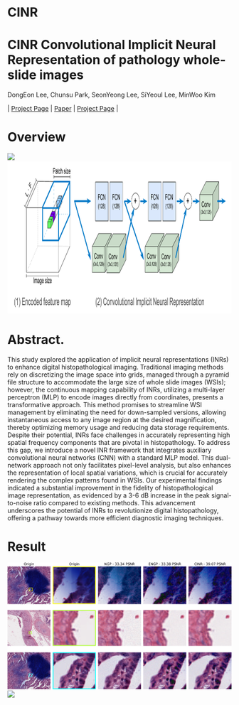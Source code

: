 # CINR
# CINR Convolutional Implicit Neural Representation of pathology whole-slide images
DongEon Lee, Chunsu Park, SeonYeong Lee, SiYeoul Lee, MinWoo Kim

| [Project Page](https://pnu-amilab.github.io/CINR/) 
| [Paper](https://doi.org/10.1007/978-3-031-72104-5_19)
| [Project Page](https://github.com/pnu-amilab/CINR) 
|

# Overview
<img src="image/enc-1.png" height="342"/><img src="image/model1-1.png" height="342"/>


# Abstract. 
This study explored the application of implicit neural representations (INRs) to enhance digital histopathological imaging. Traditional imaging methods rely on discretizing the image space into grids, managed through a pyramid file structure to accommodate the large size of whole slide images (WSIs); however, the continuous mapping capability of INRs, utilizing a multi-layer perceptron (MLP) to encode images directly from coordinates, presents a transformative approach.
This method promises to streamline WSI management by eliminating the need for down-sampled versions, allowing instantaneous access to any image region at the desired magnification, thereby optimizing memory usage and reducing data storage requirements. Despite their potential, INRs face challenges in accurately representing high spatial frequency components that are pivotal in histopathology. To address this gap, we introduce a novel INR framework that integrates auxiliary convolutional neural networks (CNN) with a standard MLP model. This dual-network approach not only facilitates pixel-level analysis, but also enhances the representation of local spatial variations, which is crucial for accurately rendering the complex patterns found in WSIs. Our experimental findings indicated a substantial improvement in the fidelity of histopathological image representation, as evidenced by a 3-6 dB increase in the peak signal-to-noise ratio compared to existing methods. This advancement underscores the potential of INRs to revolutionize digital histopathology, offering a pathway towards more efficient diagnostic imaging techniques.

# Result
<img src="image/fig_diff_reboot2-1.png">
<img src="image/fig4-1.png">